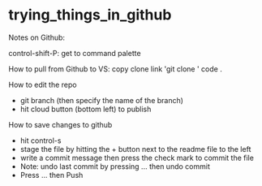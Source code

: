 # trying_things_in_github
Notes on Github:

control-shift-P: get to command palette

How to pull from Github to VS:
    copy clone link
    'git clone <insert link>'
    code .  

How to edit the repo
- git branch (then specify the name of the branch)
- hit cloud button (bottom left) to publish 

How to save changes to github
- hit control-s
- stage the file by hitting the + button next to the readme file to the left
- write a commit message then press the check mark to commit the file
- Note: undo last commit by pressing ... then undo commit
- Press ... then Push 
